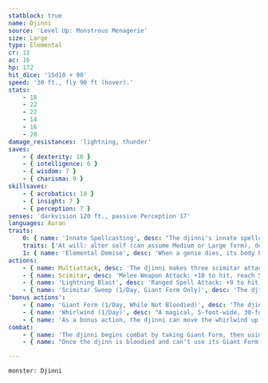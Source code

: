 ```yaml
---
statblock: true
name: Djinni
source: 'Level Up: Monstrous Menagerie'
size: Large
type: Elemental
cr: 11
ac: 16
hp: 172
hit_dice: '15d10 + 90'
speed: '30 ft., fly 90 ft (hover).'
stats:
    - 18
    - 22
    - 22
    - 14
    - 16
    - 20
damage_resistances: 'lightning, thunder'
saves:
    - { dexterity: 10 }
    - { intelligence: 6 }
    - { wisdom: 7 }
    - { charisma: 9 }
skillsaves:
    - { acrobatics: 10 }
    - { insight: 7 }
    - { perception: 7 }
senses: 'darkvision 120 ft., passive Perception 17'
languages: Auran
traits:
    0: { name: 'Innate Spellcasting', desc: "The djinni's innate spellcasting ability is Charisma (spell save DC 17). It can innately cast the following spells, requiring no material components:" }
    traits: ['At will: alter self (can assume Medium or Large form), detect magic, wind wall', '3/day each: creation, major image, tongues, wind walk', '1/day each: conjure elemental (air elemental only), control weather, create food and water (10 supply), plane shift (to Elemental Plane of Air only)']
    1: { name: 'Elemental Demise', desc: 'When a genie dies, its body becomes a mote of elemental energy. This mote might take the form of a glowing chunk of earth, a shard of crystallized air, or an ever-burning ember.' }
actions:
    - { name: Multiattack, desc: 'The djinni makes three scimitar attacks.' }
    - { name: Scimitar, desc: 'Melee Weapon Attack: +10 to hit, reach 5 ft., one target. Hit: 13 (2d6 + 6) slashing damage plus 5 (1d10) lightning damage.' }
    - { name: 'Lightning Blast', desc: 'Ranged Spell Attack: +9 to hit, range 90 ft., one target. Hit: 35 (10d6) lightning damage.' }
    - { name: 'Scimitar Sweep (1/Day, Giant Form Only)', desc: 'The djinn makes a scimitar attack against each creature of its choice within its reach.' }
'bonus actions':
    - { name: 'Giant Form (1/Day, While Not Bloodied)', desc: 'The djinni magically becomes a Huge, semi-substantial creature of billowing cloud. In this form, it gains resistance to nonmagical damage, and its scimitar attacks gain a reach of 10 feet. The effect ends after 1 minute, when the djinni is incapacitated, or if the djinn becomes bloodied.' }
    - { name: 'Whirlwind (1/Day)', desc: "A magical, 5-foot-wide, 30-foot-tall whirlwind appears in a space the djinni can see within 60 feet. The whirlwind may appear in another creature's space. If the whirlwind appears in another creature's space, or when it enters a creature's space for the first time on a turn, the creature makes a DC 18 Strength check, becoming restrained by the whirlwind on a failure. The whirlwind may restrain one creature at a time. A creature within 5 feet of the whirlwind (including the restrained creature) can use an action to make a DC 18 Strength check, freeing the restrained creature on a success. A freed creature can move to an unoccupied space within 5 feet of the whirlwind." }
    - { name: 'As a bonus action, the djinni can move the whirlwind up to 30 feet, moving a restrained creature with it', desc: 'The whirlwind disappears if the djinni loses sight of it, if the djinni dies or is incapacitated, or if the djinni dismisses it as an action.' }
combat:
    - { name: 'The djinni begins combat by taking Giant Form, then using Scimitar Sweep if it can target four or more foes', desc: 'Otherwise, it uses Whirlwind to move a melee attacker far away or draw a ranged attacker close.' }
    - { name: "Once the djinn is bloodied and can't use its Giant Form, it flies away unless it can complete some important objective by remaining", desc: '' }

---
```

```statblock
monster: Djinni
```

